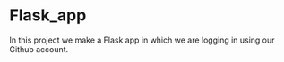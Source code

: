 # Flask_app
In this project we make a Flask app in which we are logging in using our Github account.
